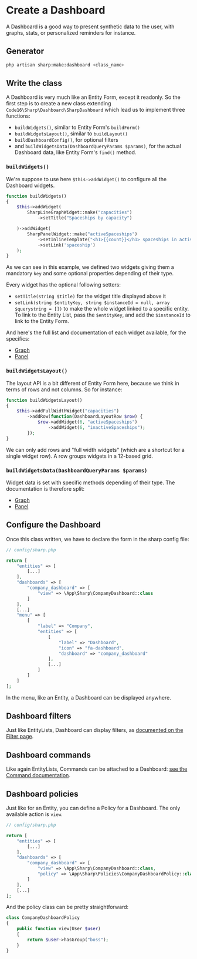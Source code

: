 # Create a Dashboard

A Dashboard is a good way to present synthetic data to the user, with graphs, stats, or personalized reminders for instance.

## Generator

```sh
php artisan sharp:make:dashboard <class_name>
```

## Write the class

A Dashboard is very much like an Entity Form, except it readonly. So the first step is to create a new class extending `Code16\Sharp\Dashboard\SharpDashboard` which lead us to implement three functions:

- `buildWidgets()`, similar to Entity Form's `buildForm()`
- `buildWidgetsLayout()`, similar to `buildLayout()`
- `buildDashboardConfig()`, for optional filters
- and `buildWidgetsData(DashboardQueryParams $params)`, for the actual Dashboard data, like Entity Form's `find()` method.

### `buildWidgets()`

We're suppose to use here `$this->addWidget()` to configure all the Dashboard widgets.

```php
function buildWidgets()
{
    $this->addWidget(
        SharpLineGraphWidget::make("capacities")
            ->setTitle("Spaceships by capacity")

    )->addWidget(
        SharpPanelWidget::make("activeSpaceships")
            ->setInlineTemplate("<h1>{{count}}</h1> spaceships in activity")
            ->setLink('spaceship')
    );
}
```

As we can see in this example, we defined two widgets giving them a mandatory `key` and some optional properties depending of their type.

Every widget has the optional following setters:

- `setTitle(string $title)` for the widget title displayed above it
- `setLink(string $entityKey, string $instanceId = null, array $querystring = [])` to make the whole widget linked to a specific entity. To link to the Entity List, pass the `$entityKey`, and add the `$instanceId` to link to the Entity Form.

And here's the full list and documentation of each widget available, for the specifics:

- [Graph](dashboard-widgets/graph.md)
- [Panel](dashboard-widgets/panel.md)

### `buildWidgetsLayout()`

The layout API is a bit different of Entity Form here, because we think in terms of rows and not columns. So for instance:

```php
function buildWidgetsLayout()
{
    $this->addFullWidthWidget("capacities")
        ->addRow(function(DashboardLayoutRow $row) {
            $row->addWidget(6, "activeSpaceships")
                ->addWidget(6, "inactiveSpaceships");
        });
}
```

We can only add rows and "full width widgets" (which are a shortcut for a single widget row). A row groups widgets in a 12-based grid.

### `buildWidgetsData(DashboardQueryParams $params)`

Widget data is set with specific methods depending of their type. The documentation is therefore split:

- [Graph](dashboard-widgets/graph.md)
- [Panel](dashboard-widgets/panel.md)

## Configure the Dashboard

Once this class written, we have to declare the form in the sharp config file:

```php
// config/sharp.php

return [
    "entities" => [
        [...]
    ],
    "dashboards" => [
        "company_dashboard" => [
            "view" => \App\Sharp\CompanyDashboard::class
        ]
    ],
    [...]
    "menu" => [
        [
            "label" => "Company",
            "entities" => [
                [
                    "label" => "Dashboard",
                    "icon" => "fa-dashboard",
                    "dashboard" => "company_dashboard"
                ],
                [...]
            ]
        ]
    ]
];
```

In the menu, like an Entity, a Dashboard can be displayed anywhere.

## Dashboard filters

Just like EntityLists, Dashboard can display filters, as [documented on the Filter page](filters.md).

## Dashboard commands

Like again EntityLists, Commands can be attached to a Dashboard: [see the Command documentation](commands.md).

## Dashboard policies

Just like for an Entity, you can define a Policy for a Dashboard. The only available action is `view`.

```php
// config/sharp.php

return [
    "entities" => [
        [...]
    ],
    "dashboards" => [
        "company_dashboard" => [
            "view" => \App\Sharp\CompanyDashboard::class,
            "policy" => \App\Sharp\Policies\CompanyDashboardPolicy::class,
        ]
    ],
    [...]
];
```

And the policy class can be pretty straightforward:

```php
class CompanyDashboardPolicy
{
    public function view(User $user)
    {
        return $user->hasGroup("boss");
    }
}
```

